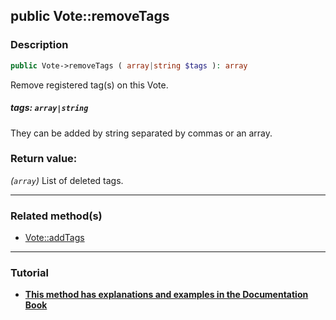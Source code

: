 ## public Vote::removeTags

### Description    

```php
public Vote->removeTags ( array|string $tags ): array
```

Remove registered tag(s) on this Vote.
    

##### **tags:** *```array|string```*   
They can be added by string separated by commas or an array.    


### Return value:   

*(```array```)* List of deleted tags.


---------------------------------------

### Related method(s)      

* [Vote::addTags](../Vote%20Class/public%20Vote--addTags.md)    

---------------------------------------

### Tutorial

* **[This method has explanations and examples in the Documentation Book](https://condorcetphp.github.io/Documentation-Book/#/3.AsPhpLibrary/5.Votes/2.VotesTags)**    
